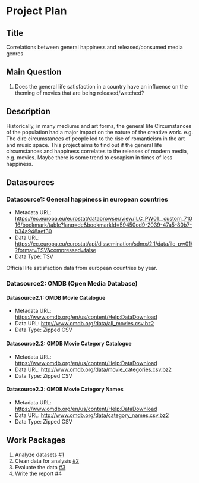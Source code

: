 # Project Plan

## Title
<!-- Give your project a short title. -->
Correlations between general happiness and released/consumed media genres

## Main Question

<!-- Think about one main question you want to answer based on the data. -->
1. Does the general life satisfaction in a country have an influence on the theming of movies that are being released/watched?

## Description

<!-- Describe your data science project in max. 200 words. Consider writing about why and how you attempt it. -->
Historically, in many mediums and art forms, the general life Circumstances of the population had a major impact on the nature of the creative work.
e.g. The dire circumstances of people led to the rise of romanticism in the art and music space.
This project aims to find out if the general life circumstances and happiness correlates to the releases of modern media, e.g. movies.
Maybe there is some trend to escapism in times of less happiness.

## Datasources

<!-- Describe each datasources you plan to use in a section. Use the prefic "DatasourceX" where X is the id of the datasource. -->

### Datasource1: General happiness in european countries
* Metadata URL: https://ec.europa.eu/eurostat/databrowser/view/ILC_PW01__custom_71016/bookmark/table?lang=de&bookmarkId=59450ed9-2039-47a5-80b7-b34a948aef30
* Data URL: https://ec.europa.eu/eurostat/api/dissemination/sdmx/2.1/data/ilc_pw01/?format=TSV&compressed=false
* Data Type: TSV

Official life satisfaction data from european countries by year.


### Datasource2: OMDB (Open Media Database)

#### Datasource2.1: OMDB Movie Catalogue
* Metadata URL: https://www.omdb.org/en/us/content/Help:DataDownload
* Data URL: http://www.omdb.org/data/all_movies.csv.bz2
* Data Type: Zipped CSV
#### Datasource2.2: OMDB Movie Category Catalogue
* Metadata URL: https://www.omdb.org/en/us/content/Help:DataDownload
* Data URL: http://www.omdb.org/data/movie_categories.csv.bz2
* Data Type: Zipped CSV
#### Datasource2.3: OMDB Movie Category Names
* Metadata URL: https://www.omdb.org/en/us/content/Help:DataDownload
* Data URL: http://www.omdb.org/data/category_names.csv.bz2
* Data Type: Zipped CSV

## Work Packages

<!-- List of work packages ordered sequentially, each pointing to an issue with more details. -->

1. Analyze datasets [#1][i1]
2. Clean data for analysis [#2][i2]
3. Evaluate the data [#3][i3]
4. Write the report [#4][i4]

[i1]: https://github.com/engelharddirk/made-course/issues/1
[i2]: https://github.com/engelharddirk/made-course/issues/2
[i3]: https://github.com/engelharddirk/made-course/issues/3
[i4]: https://github.com/engelharddirk/made-course/issues/4
